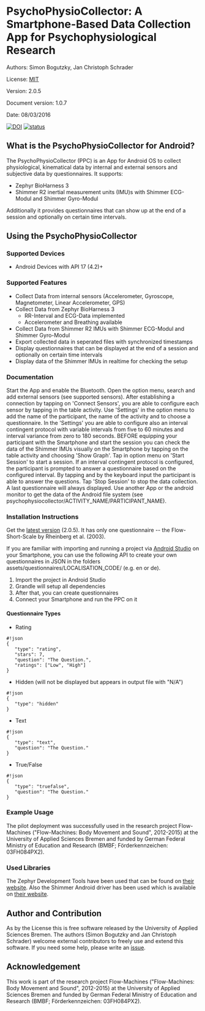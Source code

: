 # PsychoPhysioCollector: A Smartphone-Based Data Collection App for Psychophysiological Research

Authors: Simon Bogutzky, Jan Christoph Schrader

License: [MIT](https://opensource.org/licenses/MIT)

Version: 2.0.5

Document version: 1.0.7 

Date: 08/03/2016

[![DOI](https://zenodo.org/badge/doi/10.5281/zenodo.59387.svg)](http://dx.doi.org/10.5281/zenodo.59387) [![status](http://joss.theoj.org/papers/aacbdea63ce8d4896a3c84d89f4c5ee0/status.svg)](http://joss.theoj.org/papers/aacbdea63ce8d4896a3c84d89f4c5ee0)

## What is the PsychoPhysioCollector for Android?
The PsychoPhysioCollector (PPC) is an App for Android OS to collect physiological, kinematical data by internal and external sensors and subjective data by questionnaires. It supports:

* Zephyr BioHarness 3
* Shimmer R2 inertial measurement units (IMU)s with Shimmer ECG-Modul and Shimmer Gyro-Modul

Additionally it provides questionnaires that can show up at the end of a session and optionally on certain time intervals.

## Using the PsychoPhysioCollector

### Supported Devices
* Android Devices with API 17 (4.2)+

### Supported Features
* Collect Data from internal sensors (Accelerometer, Gyroscope, Magnetometer, Linear Accelerometer, GPS)
* Collect Data from Zephyr BioHarness 3
   * RR-Interval and ECG-Data implemented
   * Accelerometer and Breathing available
* Collect Data from Shimmer R2 IMUs with Shimmer ECG-Modul and Shimmer Gyro-Modul
* Export collected data in seperated files with synchronized timestamps
* Display questionnaires that can be displayed at the end of a session and optionally on certain time intervals
* Display data of the Shimmer IMUs in realtime for checking the setup

### Documentation
Start the App and enable the Bluetooth. Open the option menu, search and add external sensors (see supported sensors). After establishing a connection by tapping on 'Connect Sensors', you are able to configure each sensor by tapping in the table activity. Use 'Settings' in the option menu to add the name of the participant, the name of the activity and to choose a questionnaire. In the 'Settings' you are able to configure also an interval contingent protocol with variable intervals from five to 60 minutes and interval variance from zero to 180 seconds. BEFORE equipping your participant with the Smartphone and start the session you can check the data of the Shimmer IMUs visually on the Smartphone by tapping on the table activity and choosing 'Show Graph'. Tap in option menu on 'Start Session' to start a session. If an interval contingent protocol is configured, the participant is prompted to answer a questionnaire based on the configured interval. By tapping and by the keyboard input the participant is able to answer the questions. Tap 'Stop Session' to stop the data collection. A last questionnaire will always displayed. Use another App or the android monitor to get the data of the Android file system (see psychophysiocollector/ACTIVITY_NAME/PARTICIPANT_NAME).

### Installation Instructions
Get the [latest version](https://github.com/sbogutzky/PsychoPhysioCollector/releases/latest) (2.0.5). It has only one questionnaire -- the Flow-Short-Scale by Rheinberg et al. (2003). 

If you are familiar with importing and running a project via [Android Studio](https://developer.android.com/studio/index.html) on your Smartphone, you can use the following API to create your own questionnaires in JSON in the folders assets/questionnaires/LOCALISATION_CODE/ (e.g. en or de). 

1. Import the project in Android Studio
2. Grandle will setup all dependencies
3. After that, you can create questionnaires
4. Connect your Smartphone and run the PPC on it

#### Questionnaire Types
* Rating

```
#!json
{
   "type": "rating",
   "stars": 7,
   "question": "The Question.",
   "ratings": ["Low", "High"]
}
```

* Hidden (will not be displayed but appears in output file with "N/A")

```
#!json
{
   "type": "hidden"
}
```

* Text

```
#!json
{
   "type": "text",
   "question": "The Question."
}
```

* True/False

```
#!json
{
   "type": "truefalse",
   "question": "The Question."
}
```

### Example Usage
The pilot deployment was successfully used in the research project Flow-Machines ("Flow-Machines: Body Movement and Sound", 2012-2015) at the University of Applied Sciences Bremen and funded by German Federal Ministry of Education and Research (BMBF; Förderkennzeichen: 03FH084PX2).

### Used Libraries
The Zephyr Development Tools have been used that can be found on [their website](http://www.zephyranywhere.com/zephyr-labs/development-tools).
Also the Shimmer Android driver has been used which is available on [their website](http://www.shimmersensing.com/shop/shimmer-android-id).

## Author and Contribution
As by the License this is free software released by the University of Applied Sciences Bremen. The authors (Simon Bogutzky and Jan Christoph Schrader) welcome external contributors to freely use and extend this software. If you need some help, please write an [issue](https://github.com/sbogutzky/PsychoPhysioCollector/issues). 

## Acknowledgement
This work is part of the research project Flow-Machines ("Flow-Machines: Body Movement and Sound", 2012-2015) at the University of Applied Sciences Bremen and funded by German Federal Ministry of Education and Research (BMBF; Förderkennzeichen: 03FH084PX2).
